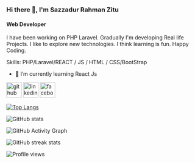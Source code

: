 

### Hi there 👋, I'm Sazzadur Rahman Zitu
#### Web Developer


I have been working on PHP Laravel. Gradually I'm developing Real life Projects. I like to explore new technologies. I think learning is fun. Happy Coding. 

Skills: PHP/Laravel/REACT / JS / HTML / CSS/BootStrap

- 🌱 I’m currently learning React Js 


[<img src='https://cdn.jsdelivr.net/npm/simple-icons@3.0.1/icons/github.svg' alt='github' height='40'>](https://github.com/SrZitu)  [<img src='https://cdn.jsdelivr.net/npm/simple-icons@3.0.1/icons/linkedin.svg' alt='linkedin' height='40'>](https://www.linkedin.com/in/https://www.linkedin.com/in/md-sazzadur-rahman-zitu-724558137//)  [<img src='https://cdn.jsdelivr.net/npm/simple-icons@3.0.1/icons/facebook.svg' alt='facebook' height='40'>](https://www.facebook.com/https://www.facebook.com/Md.Sazzadur.Rahman.Zitu/)  


[![Top Langs](https://github-readme-stats.vercel.app/api/top-langs/?username=SrZitu)](https://github.com/anuraghazra/github-readme-stats)

![GitHub stats](https://github-readme-stats.vercel.app/api?username=SrZitu&show_icons=true)  

![GitHub Activity Graph](https://activity-graph.herokuapp.com/graph?username=SrZitu)  

![GitHub streak stats](https://streak-stats.demolab.com/?user=SrZitu)  

![Profile views](https://gpvc.arturio.dev/SrZitu)  
